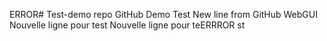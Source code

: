 ERROR# Test-demo
repo GitHub Demo Test
New line from GitHub WebGUI
Nouvelle ligne pour test
Nouvelle ligne pour teERRROR st
